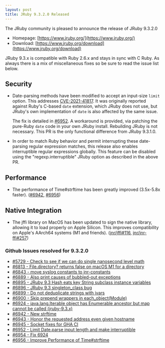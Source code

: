 ```yaml
---
layout: post
title: JRuby 9.3.2.0 Released
---
```


The JRuby community is pleased to announce the release of JRuby 9.3.2.0

* Homepage: [https://www.jruby.org/](https://www.jruby.org/)
* Download: [https://www.jruby.org/download](https://www.jruby.org/download)

JRuby 9.3.x is compatible with Ruby 2.6.x and stays in sync with C Ruby. As always there is a mix of miscellaneous fixes so be sure to read the issue list below.


Security
--------

* Date-parsing methods have been modified to accept an input-size `limit` option. This addresses [CVE-2021-41817](https://www.ruby-lang.org/en/news/2021/11/15/date-parsing-method-regexp-dos-cve-2021-41817/). It was originally reported against Ruby's C-based `date` extension, which JRuby does not use, but JRuby's own implementation of `date` is also affected by the same issue.
  
  The fix is detailed in [#6952](https://github.com/jruby/jruby/pull/6952). A workaround is provided, via patching the pure-Ruby `date` code in your own JRuby install. Rebuilding JRuby is not necessary. This PR is the only functional difference from JRuby 9.3.1.0.
* In order to match Ruby behavior and permit interrupting these date-parsing regular expression matches, this release also enables interruptible regular expressions globally. This feature can be disabled using the "regexp.interruptible" JRuby option as described in the above PR.

Performance
-----------

* The performance of Time#strftime has been greatly improved (3.5x-5.8x faster). ([#6942](https://github.com/jruby/jruby/pull/6942), [#6956](https://github.com/jruby/jruby/issues/6956))

Native Integration
------------------

* The jffi library on MacOS has been updated to sign the native library, allowing it to load properly on Apple Silicon. This improves compatibility on Apple's AArch64 systems (M1 and friends). ([jnr/jffi#116](https://github.com/jnr/jffi/pull/116), [jnr/jnr-ffi#257](https://github.com/jnr/jnr-ffi/issues/257))

### Github Issues resolved for 9.3.2.0

- [#5729 - Check to see if we can do single nanosecond level math](https://github.com/jruby/jruby/pull/5729)
- [#6813 - File.directory? returns false on macOS M1 for a directory](https://github.com/jruby/jruby/issues/6813)
- [#6843 - move syslog constants to jnr-constants](https://github.com/jruby/jruby/pull/6843)
- [#6889 - Also print causes of bubbled-out exceptions](https://github.com/jruby/jruby/pull/6889)
- [#6895 - JRuby 9.3 Hash eats key String subclass instance variables](https://github.com/jruby/jruby/issues/6895)
- [#6896 - JRuby 9.3 singleton_class bug](https://github.com/jruby/jruby/issues/6896)
- [#6899 - Do not deduplicate strings with ivars](https://github.com/jruby/jruby/pull/6899)
- [#6900 - Skip prepend wrappers in each_object(Module)](https://github.com/jruby/jruby/pull/6900)
- [#6924 - java.lang.Iterable object has Enumerable ancestor but map cannot be called (jruby-9.3.x)](https://github.com/jruby/jruby/issues/6924)
- [#6942 - New strftime](https://github.com/jruby/jruby/pull/6942)
- [#6943 - Honor the requested address even given hostname](https://github.com/jruby/jruby/pull/6943)
- [#6945 - Socket fixes for GHA CI](https://github.com/jruby/jruby/pull/6945)
- [#6952 - Limit Date.parse input length and make interruptible](https://github.com/jruby/jruby/pull/6952)
- [#6954 - Fix 6924](https://github.com/jruby/jruby/pull/6954)
- [#6956 - Improve Performance of Time#strftime](https://github.com/jruby/jruby/issues/6956)

